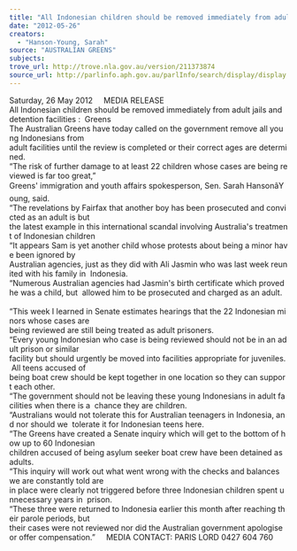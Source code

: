 ```yaml
---
title: "All Indonesian children should be removed immediately from adult jails and detention facilities: Greens"
date: "2012-05-26"
creators:
  - "Hanson-Young, Sarah"
source: "AUSTRALIAN GREENS"
subjects:
trove_url: http://trove.nla.gov.au/version/211373874
source_url: http://parlinfo.aph.gov.au/parlInfo/search/display/display.w3p;query=Id%3A%22media/pressrel/1668179%22
---
```


 Saturday, 26 May 2012     MEDIA RELEASE     All Indonesian children should be removed immediately from adult jails and detention facilities :  Greens     The Australian Greens have today called on the government remove all young Indonesians from  adult facilities until the review is completed or their correct ages are determined.     “The risk of further damage to at least 22 children whose cases are being reviewed is far too great,”  Greens' immigration and youth affairs spokesperson, Sen. Sarah HansonâYoung, said.     “The revelations by Fairfax that another boy has been prosecuted and convicted as an adult is but  the latest example in this international scandal involving Australia's treatment of Indonesian children     “It appears Sam is yet another child whose protests about being a minor have been ignored by  Australian agencies, just as they did with Ali Jasmin who was last week reunited with his family in  Indonesia.     “Numerous Australian agencies had Jasmin's birth certificate which proved he was a child, but  allowed him to be prosecuted and charged as an adult.     “This week I learned in Senate estimates hearings that the 22 Indonesian minors whose cases are  being reviewed are still being treated as adult prisoners.     “Every young Indonesian who case is being reviewed should not be in an adult prison or similar  facility but should urgently be moved into facilities appropriate for juveniles. All teens accused of  being boat crew should be kept together in one location so they can support each other.      “The government should not be leaving these young Indonesians in adult facilities when there is a  chance they are children.     “Australians would not tolerate this for Australian teenagers in Indonesia, and nor should we  tolerate it for Indonesian teens here.     “The Greens have created a Senate inquiry which will get to the bottom of how up to 60 Indonesian  children accused of being asylum seeker boat crew have been detained as adults.     “This inquiry will work out what went wrong with the checks and balances we are constantly told are  in place were clearly not triggered before three Indonesian children spent unnecessary years in  prison.     “These three were returned to Indonesia earlier this month after reaching their parole periods, but  their cases were not reviewed nor did the Australian government apologise or offer compensation.”     MEDIA CONTACT: PARIS LORD 0427 604 760      

